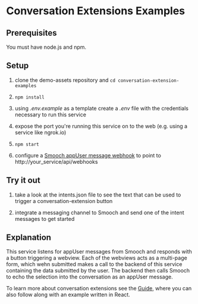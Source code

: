 # Conversation Extensions Examples

## Prerequisites

You must have node.js and npm.

## Setup

1. clone the demo-assets repository and `cd conversation-extension-examples`

2. `npm install`

3. using _.env.example_ as a template create a _.env_ file with the credentials necessary to run this service

4. expose the port you're running this service on to the web (e.g. using a service like ngrok.io)

5. `npm start`

6. configure a [Smooch appUser message webhook](https://app.smooch.io/integrations/webhook) to point to http://your_service/api/webhooks

## Try it out

1. take a look at the intents.json file to see the text that can be used to trigger a conversation-extension button

2. integrate a messaging channel to Smooch and send one of the intent messages to get started

## Explanation

This service listens for appUser messages from Smooch and responds with a button triggering a webview. Each of the webviews acts as a multi-page form, which wehn submitted makes a call to the backend of this service containing the data submitted by the user. The backend then calls Smooch to echo the selection into the conversation as an appUser message.

To learn more about conversation extensions see the [Guide](https://docs.smooch.io/guide/conversation-extensions/), where you can also follow along with an example written in React.
